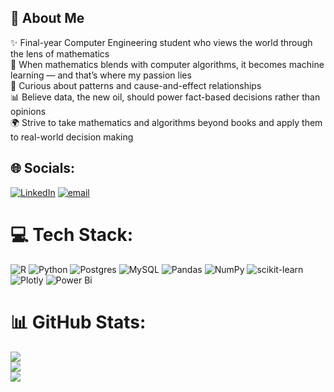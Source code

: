 ## 👋 About Me

✨ Final-year Computer Engineering student who views the world through the lens of mathematics  
🤖 When mathematics blends with computer algorithms, it becomes machine learning — and that’s where my passion lies  
🔎 Curious about patterns and cause-and-effect relationships  
📊 Believe data, the new oil, should power fact-based decisions rather than opinions  
🌍 Strive to take mathematics and algorithms beyond books and apply them to real-world decision making  

## 🌐 Socials:
[![LinkedIn](https://img.shields.io/badge/LinkedIn-%230077B5.svg?logo=linkedin&logoColor=white)](https://linkedin.com/in/jacinto27) [![email](https://img.shields.io/badge/Email-D14836?logo=gmail&logoColor=white)](mailto:jacintomascranghas27@gmail.com) 

# 💻 Tech Stack:
![R](https://img.shields.io/badge/r-%23276DC3.svg?style=for-the-badge&logo=r&logoColor=white) ![Python](https://img.shields.io/badge/python-3670A0?style=for-the-badge&logo=python&logoColor=ffdd54) ![Postgres](https://img.shields.io/badge/postgres-%23316192.svg?style=for-the-badge&logo=postgresql&logoColor=white) ![MySQL](https://img.shields.io/badge/mysql-4479A1.svg?style=for-the-badge&logo=mysql&logoColor=white) ![Pandas](https://img.shields.io/badge/pandas-%23150458.svg?style=for-the-badge&logo=pandas&logoColor=white) ![NumPy](https://img.shields.io/badge/numpy-%23013243.svg?style=for-the-badge&logo=numpy&logoColor=white) ![scikit-learn](https://img.shields.io/badge/scikit--learn-%23F7931E.svg?style=for-the-badge&logo=scikit-learn&logoColor=white) ![Plotly](https://img.shields.io/badge/Plotly-%233F4F75.svg?style=for-the-badge&logo=plotly&logoColor=white) ![Power Bi](https://img.shields.io/badge/power_bi-F2C811?style=for-the-badge&logo=powerbi&logoColor=black)
# 📊 GitHub Stats:
![](https://github-readme-stats.vercel.app/api?username=Jacinto2727&theme=dark&hide_border=false&include_all_commits=false&count_private=false)<br/>
![](https://nirzak-streak-stats.vercel.app/?user=Jacinto2727&theme=dark&hide_border=false)<br/>
![](https://github-readme-stats.vercel.app/api/top-langs/?username=Jacinto2727&theme=dark&hide_border=false&include_all_commits=false&count_private=false&layout=compact)

<!-- Proudly created with GPRM ( https://gprm.itsvg.in ) -->
